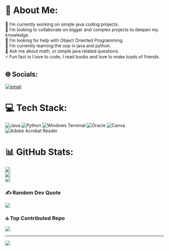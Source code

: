 # 💫 About Me:
🔭 I’m currently working on simple java coding projects.<br>👯 I’m looking to collaborate on bigger and complex projects to deepen my knowledge.<br>🤝 I’m looking for help with Object Oriented Programming.<br>🌱 I’m currently learning the oop in java and python.<br>💬 Ask me about math, or simple java related questions.<br>⚡ Fun fact is I love to code, I read books and love to make loads of friends.


## 🌐 Socials:
[![email](https://img.shields.io/badge/Email-D14836?logo=gmail&logoColor=white)](mailto:nuwanilawanya@hotmail.com) 

# 💻 Tech Stack:
![Java](https://img.shields.io/badge/java-%23ED8B00.svg?style=for-the-badge&logo=openjdk&logoColor=white) ![Python](https://img.shields.io/badge/python-3670A0?style=for-the-badge&logo=python&logoColor=ffdd54) ![Windows Terminal](https://img.shields.io/badge/Windows%20Terminal-%234D4D4D.svg?style=for-the-badge&logo=windows-terminal&logoColor=white) ![Oracle](https://img.shields.io/badge/Oracle-F80000?style=for-the-badge&logo=oracle&logoColor=white) ![Canva](https://img.shields.io/badge/Canva-%2300C4CC.svg?style=for-the-badge&logo=Canva&logoColor=white) ![Adobe Acrobat Reader](https://img.shields.io/badge/Adobe%20Acrobat%20Reader-EC1C24.svg?style=for-the-badge&logo=Adobe%20Acrobat%20Reader&logoColor=white)
# 📊 GitHub Stats:
![](https://github-readme-stats.vercel.app/api?username=Nuwani45&theme=tokyonight&hide_border=false&include_all_commits=true&count_private=false)<br/>
![](https://nirzak-streak-stats.vercel.app/?user=Nuwani45&theme=tokyonight&hide_border=false)<br/>
![](https://github-readme-stats.vercel.app/api/top-langs/?username=Nuwani45&theme=tokyonight&hide_border=false&include_all_commits=true&count_private=false&layout=compact)

### ✍️ Random Dev Quote
![](https://quotes-github-readme.vercel.app/api?type=horizontal&theme=tokyonight)

### 🔝 Top Contributed Repo
![](https://github-contributor-stats.vercel.app/api?username=Nuwani45&limit=5&theme=dark&combine_all_yearly_contributions=true)

---
[![](https://visitcount.itsvg.in/api?id=Nuwani45&icon=0&color=0)](https://visitcount.itsvg.in)

<!-- Proudly created with GPRM ( https://gprm.itsvg.in ) -->
